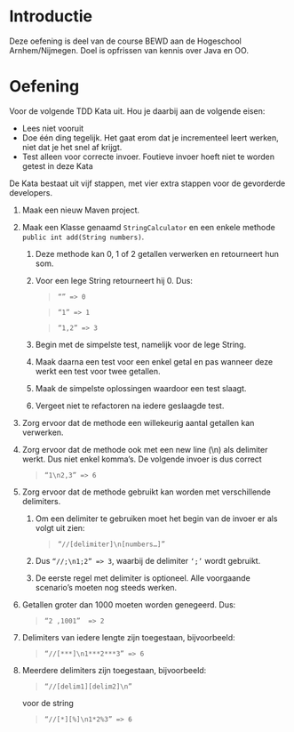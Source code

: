 # Introductie

Deze oefening is deel van de course BEWD aan de Hogeschool Arnhem/Nijmegen. Doel is opfrissen van kennis over Java en OO.


# Oefening

Voor de volgende TDD Kata uit. Hou je daarbij aan de volgende eisen:

* Lees niet vooruit
* Doe één ding tegelijk. Het gaat erom dat je incrementeel leert werken, niet dat je het snel af krijgt.
* Test alleen voor correcte invoer. Foutieve invoer hoeft niet te worden getest in deze Kata

De Kata bestaat uit vijf stappen, met vier extra stappen voor de gevorderde developers.


1. Maak een nieuw Maven project.
2. Maak een Klasse genaamd `StringCalculator` en een enkele methode `public int add(String numbers)`.
    1. Deze methode kan 0, 1 of 2 getallen verwerken en retourneert hun som. 
    2. Voor een lege String retourneert hij 0. Dus: 

        > ```“” => 0```

        > ```“1” => 1```

        > ```“1,2” => 3```

    3. Begin met de simpelste test, namelijk voor de lege String.
    4. Maak daarna een test voor een enkel getal en pas wanneer deze werkt een test voor twee getallen.
    5. Maak de simpelste oplossingen waardoor een test slaagt.
    6. Vergeet niet te refactoren na iedere geslaagde test.
    
3. Zorg ervoor dat de methode een willekeurig aantal getallen kan verwerken.
4. Zorg ervoor dat de methode ook met een new line (\n) als delimiter werkt. Dus niet enkel komma’s. De 
    volgende invoer is dus correct

    >  ```“1\n2,3” => 6```
        
5. Zorg ervoor dat de methode gebruikt kan worden met verschillende delimiters.
    1. Om een delimiter te gebruiken moet het begin van de invoer er als volgt uit zien:
    
        > ```“//[delimiter]\n[numbers…]”```
        
    2. Dus `“//;\n1;2” => 3`, waarbij de delimiter `‘;’` wordt gebruikt.
    3. De eerste regel met delimiter is optioneel. Alle voorgaande scenario’s 
    moeten nog steeds werken.
6. Getallen groter dan 1000 moeten worden genegeerd. Dus:
    > ```“2 ,1001”  => 2```
7. Delimiters van iedere lengte zijn toegestaan, bijvoorbeeld:
    > ```“//[***]\n1***2***3” => 6```
8. Meerdere delimiters zijn toegestaan, bijvoorbeeld:
    > ```“//[delim1][delim2]\n”``` 
    
    voor de string 
    
    > ```“//[*][%]\n1*2%3” => 6```
